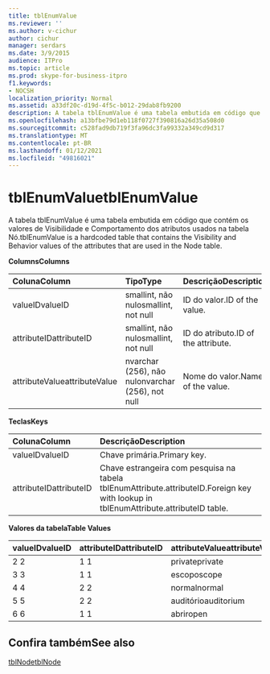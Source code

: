 ```yaml
---
title: tblEnumValue
ms.reviewer: ''
ms.author: v-cichur
author: cichur
manager: serdars
ms.date: 3/9/2015
audience: ITPro
ms.topic: article
ms.prod: skype-for-business-itpro
f1.keywords:
- NOCSH
localization_priority: Normal
ms.assetid: a33df20c-d19d-4f5c-b012-29dab8fb9200
description: A tabela tblEnumValue é uma tabela embutida em código que contém os valores de Visibilidade e Comportamento dos atributos usados na tabela Nó.
ms.openlocfilehash: a13bfbe79d1eb118f0727f390816a26d35a508d0
ms.sourcegitcommit: c528fad9db719f3fa96dc3fa99332a349cd9d317
ms.translationtype: MT
ms.contentlocale: pt-BR
ms.lasthandoff: 01/12/2021
ms.locfileid: "49816021"
---
```

# <a name="tblenumvalue"></a><span data-ttu-id="060e4-103">tblEnumValue</span><span class="sxs-lookup"><span data-stu-id="060e4-103">tblEnumValue</span></span>
 
<span data-ttu-id="060e4-104">A tabela tblEnumValue é uma tabela embutida em código que contém os valores de Visibilidade e Comportamento dos atributos usados na tabela Nó.</span><span class="sxs-lookup"><span data-stu-id="060e4-104">tblEnumValue is a hardcoded table that contains the Visibility and Behavior values of the attributes that are used in the Node table.</span></span>
  
<span data-ttu-id="060e4-105">**Columns**</span><span class="sxs-lookup"><span data-stu-id="060e4-105">**Columns**</span></span>

|<span data-ttu-id="060e4-106">**Coluna**</span><span class="sxs-lookup"><span data-stu-id="060e4-106">**Column**</span></span>|<span data-ttu-id="060e4-107">**Tipo**</span><span class="sxs-lookup"><span data-stu-id="060e4-107">**Type**</span></span>|<span data-ttu-id="060e4-108">**Descrição**</span><span class="sxs-lookup"><span data-stu-id="060e4-108">**Description**</span></span>|
|:-----|:-----|:-----|
|<span data-ttu-id="060e4-109">valueID</span><span class="sxs-lookup"><span data-stu-id="060e4-109">valueID</span></span>  <br/> |<span data-ttu-id="060e4-110">smallint, não nulo</span><span class="sxs-lookup"><span data-stu-id="060e4-110">smallint, not null</span></span>  <br/> |<span data-ttu-id="060e4-111">ID do valor.</span><span class="sxs-lookup"><span data-stu-id="060e4-111">ID of the value.</span></span>  <br/> |
|<span data-ttu-id="060e4-112">attributeID</span><span class="sxs-lookup"><span data-stu-id="060e4-112">attributeID</span></span>  <br/> |<span data-ttu-id="060e4-113">smallint, não nulo</span><span class="sxs-lookup"><span data-stu-id="060e4-113">smallint, not null</span></span>  <br/> |<span data-ttu-id="060e4-114">ID do atributo.</span><span class="sxs-lookup"><span data-stu-id="060e4-114">ID of the attribute.</span></span>  <br/> |
|<span data-ttu-id="060e4-115">attributeValue</span><span class="sxs-lookup"><span data-stu-id="060e4-115">attributeValue</span></span>  <br/> |<span data-ttu-id="060e4-116">nvarchar (256), não nulo</span><span class="sxs-lookup"><span data-stu-id="060e4-116">nvarchar (256), not null</span></span>  <br/> |<span data-ttu-id="060e4-117">Nome do valor.</span><span class="sxs-lookup"><span data-stu-id="060e4-117">Name of the value.</span></span>  <br/> |
   
<span data-ttu-id="060e4-118">**Teclas**</span><span class="sxs-lookup"><span data-stu-id="060e4-118">**Keys**</span></span>

|<span data-ttu-id="060e4-119">**Coluna**</span><span class="sxs-lookup"><span data-stu-id="060e4-119">**Column**</span></span>|<span data-ttu-id="060e4-120">**Descrição**</span><span class="sxs-lookup"><span data-stu-id="060e4-120">**Description**</span></span>|
|:-----|:-----|
|<span data-ttu-id="060e4-121">valueID</span><span class="sxs-lookup"><span data-stu-id="060e4-121">valueID</span></span>  <br/> |<span data-ttu-id="060e4-122">Chave primária.</span><span class="sxs-lookup"><span data-stu-id="060e4-122">Primary key.</span></span>  <br/> |
|<span data-ttu-id="060e4-123">attributeID</span><span class="sxs-lookup"><span data-stu-id="060e4-123">attributeID</span></span>  <br/> |<span data-ttu-id="060e4-124">Chave estrangeira com pesquisa na tabela tblEnumAttribute.attributeID.</span><span class="sxs-lookup"><span data-stu-id="060e4-124">Foreign key with lookup in tblEnumAttribute.attributeID table.</span></span>  <br/> |
   
<span data-ttu-id="060e4-125">**Valores da tabela**</span><span class="sxs-lookup"><span data-stu-id="060e4-125">**Table Values**</span></span>

|<span data-ttu-id="060e4-126">**valueID**</span><span class="sxs-lookup"><span data-stu-id="060e4-126">**valueID**</span></span>|<span data-ttu-id="060e4-127">**attributeID**</span><span class="sxs-lookup"><span data-stu-id="060e4-127">**attributeID**</span></span>|<span data-ttu-id="060e4-128">**attributeValue**</span><span class="sxs-lookup"><span data-stu-id="060e4-128">**attributeValue**</span></span>|
|:-----|:-----|:-----|
|<span data-ttu-id="060e4-129">2 </span><span class="sxs-lookup"><span data-stu-id="060e4-129">2</span></span>  <br/> |<span data-ttu-id="060e4-130">1 </span><span class="sxs-lookup"><span data-stu-id="060e4-130">1</span></span>  <br/> |<span data-ttu-id="060e4-131">private</span><span class="sxs-lookup"><span data-stu-id="060e4-131">private</span></span>  <br/> |
|<span data-ttu-id="060e4-132">3 </span><span class="sxs-lookup"><span data-stu-id="060e4-132">3</span></span>  <br/> |<span data-ttu-id="060e4-133">1 </span><span class="sxs-lookup"><span data-stu-id="060e4-133">1</span></span>  <br/> |<span data-ttu-id="060e4-134">escopo</span><span class="sxs-lookup"><span data-stu-id="060e4-134">scope</span></span>  <br/> |
|<span data-ttu-id="060e4-135">4 </span><span class="sxs-lookup"><span data-stu-id="060e4-135">4</span></span>  <br/> |<span data-ttu-id="060e4-136">2 </span><span class="sxs-lookup"><span data-stu-id="060e4-136">2</span></span>  <br/> |<span data-ttu-id="060e4-137">normal</span><span class="sxs-lookup"><span data-stu-id="060e4-137">normal</span></span>  <br/> |
|<span data-ttu-id="060e4-138">5 </span><span class="sxs-lookup"><span data-stu-id="060e4-138">5</span></span>  <br/> |<span data-ttu-id="060e4-139">2 </span><span class="sxs-lookup"><span data-stu-id="060e4-139">2</span></span>  <br/> |<span data-ttu-id="060e4-140">auditório</span><span class="sxs-lookup"><span data-stu-id="060e4-140">auditorium</span></span>  <br/> |
|<span data-ttu-id="060e4-141">6 </span><span class="sxs-lookup"><span data-stu-id="060e4-141">6</span></span>  <br/> |<span data-ttu-id="060e4-142">1 </span><span class="sxs-lookup"><span data-stu-id="060e4-142">1</span></span>  <br/> |<span data-ttu-id="060e4-143">abrir</span><span class="sxs-lookup"><span data-stu-id="060e4-143">open</span></span>  <br/> |
   
## <a name="see-also"></a><span data-ttu-id="060e4-144">Confira também</span><span class="sxs-lookup"><span data-stu-id="060e4-144">See also</span></span>

[<span data-ttu-id="060e4-145">tblNode</span><span class="sxs-lookup"><span data-stu-id="060e4-145">tblNode</span></span>](tblnode.md)
